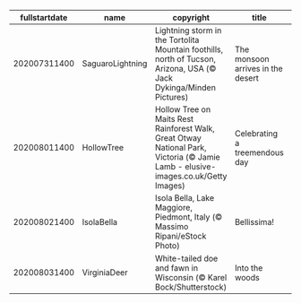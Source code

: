 |fullstartdate|name|copyright|title|image|
|--|--|--|--|--|
202007311400|SaguaroLightning|Lightning storm in the Tortolita Mountain foothills, north of Tucson, Arizona, USA (© Jack Dykinga/Minden Pictures)|The monsoon arrives in the desert|![](/en-AU/2020/08/202007311400SaguaroLightning.jpg)|
202008011400|HollowTree|Hollow Tree on Maits Rest Rainforest Walk, Great Otway National Park, Victoria (© Jamie Lamb - elusive-images.co.uk/Getty Images)|Celebrating a treemendous day|![](/en-AU/2020/08/202008011400HollowTree.jpg)|
202008021400|IsolaBella|Isola Bella, Lake Maggiore, Piedmont, Italy (© Massimo Ripani/eStock Photo)|Bellissima!|![](/en-AU/2020/08/202008021400IsolaBella.jpg)|
202008031400|VirginiaDeer|White-tailed doe and fawn in Wisconsin (© Karel Bock/Shutterstock)|Into the woods|![](/en-AU/2020/08/202008031400VirginiaDeer.jpg)|

